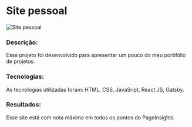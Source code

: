 # Site pessoal
![Site pessoal](/assets/img/site-pessoal.png)

### Descrição:
Esse projeto foi desenvolvido para apresentar um pouco do meu portifólio de projetos.

### Tecnologias:
As tecnologias utilizadas foram: HTML, CSS, JavaSript, React.JS, Gatsby.

### Resultados:
Esse site está com nota máxima em todos os pontos do PageInsights.
